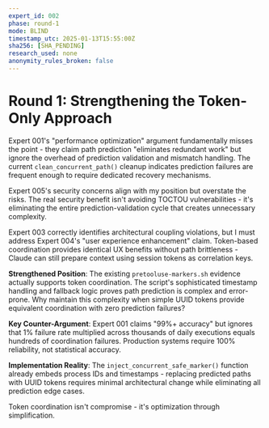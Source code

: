 ```yaml
---
expert_id: 002
phase: round-1
mode: BLIND
timestamp_utc: 2025-01-13T15:55:00Z
sha256: [SHA_PENDING]
research_used: none
anonymity_rules_broken: false
---
```


# Round 1: Strengthening the Token-Only Approach

Expert 001's "performance optimization" argument fundamentally misses the point - they claim path prediction "eliminates redundant work" but ignore the overhead of prediction validation and mismatch handling. The current `clean_concurrent_path()` cleanup indicates prediction failures are frequent enough to require dedicated recovery mechanisms.

Expert 005's security concerns align with my position but overstate the risks. The real security benefit isn't avoiding TOCTOU vulnerabilities - it's eliminating the entire prediction-validation cycle that creates unnecessary complexity.

Expert 003 correctly identifies architectural coupling violations, but I must address Expert 004's "user experience enhancement" claim. Token-based coordination provides identical UX benefits without path brittleness - Claude can still prepare context using session tokens as correlation keys.

**Strengthened Position**: The existing `pretooluse-markers.sh` evidence actually supports token coordination. The script's sophisticated timestamp handling and fallback logic proves path prediction is complex and error-prone. Why maintain this complexity when simple UUID tokens provide equivalent coordination with zero prediction failures?

**Key Counter-Argument**: Expert 001 claims "99%+ accuracy" but ignores that 1% failure rate multiplied across thousands of daily executions equals hundreds of coordination failures. Production systems require 100% reliability, not statistical accuracy.

**Implementation Reality**: The `inject_concurrent_safe_marker()` function already embeds process IDs and timestamps - replacing predicted paths with UUID tokens requires minimal architectural change while eliminating all prediction edge cases.

Token coordination isn't compromise - it's optimization through simplification.